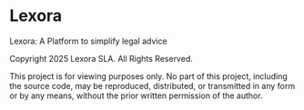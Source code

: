 # Lexora
Lexora: A Platform to simplify legal advice

Copyright 2025 Lexora SLA. All Rights Reserved.

This project is for viewing purposes only. No part of this project, including the source code, may be reproduced, distributed, or transmitted in any form or by any means, without the prior written permission of the author.
